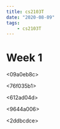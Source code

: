 ```yaml
---
title: cs2103T
date: "2020-08-09"
tags:
    - cs2103T
---
```


# Week 1

<09a0eb8c>

<76f035b1>

<612ad04d>

<9644a006>

<e480dc90>

<d5c62fbe>

<2ddbcdce>


